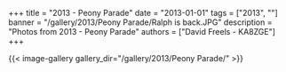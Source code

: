 +++
title = "2013 - Peony Parade"
date = "2013-01-01"
tags = ["2013", ""]
banner = "/gallery/2013/Peony Parade/Ralph is back.JPG"
description = "Photos from 2013 - Peony Parade"
authors = ["David Freels - KA8ZGE"]
+++

{{< image-gallery gallery_dir="/gallery/2013/Peony Parade/" >}}
